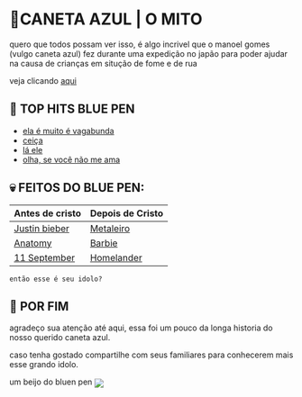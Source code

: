 # 🔹CANETA AZUL | O MITO

quero que todos possam ver isso, é algo incrivel que o manoel gomes (vulgo caneta azul) fez durante uma expedição no japão para poder ajudar na causa de crianças em situção de fome e de rua

veja clicando [aqui](https://i.pinimg.com/564x/b4/20/1d/b4201d8310215781eab5facfb3103dac.jpg)

## 🎵 TOP HITS BLUE PEN
- [ela é muito é vagabunda](https://www.youtube.com/watch?v=fLL4kMz265Y)
- [ceiça](https://www.youtube.com/watch?v=N9szSX6DrGc)
- [lá ele](https://www.youtube.com/watch?v=_KaA8W_Hov8)
- [olha, se você não me ama](https://www.youtube.com/watch?v=FbDplUUW8SQ)

## 💀 FEITOS DO BLUE PEN:

| Antes de cristo | Depois de Cristo |
|-----------------|------------------|
|[Justin bieber](https://i.pinimg.com/564x/21/e4/d4/21e4d4707d9fe2feb41152ca8589d535.jpg)|[Metaleiro](https://i.pinimg.com/564x/1c/fa/a7/1cfaa73d6815bf5bc7028cd783aad1ad.jpg)
[Anatomy](https://i.pinimg.com/736x/d0/03/36/d003362e0885c1eb95d22a9953afea6e.jpg)|[Barbie](https://i.pinimg.com/564x/d4/ee/6e/d4ee6ecf840e3068046be3b9d64e4c15.jpg)
|[11 September](https://i.pinimg.com/564x/49/ef/63/49ef63ee011c0caceb1619da325df425.jpg) |[Homelander](https://i.pinimg.com/564x/95/94/c1/9594c1aaf920ba788f5b775615b884cc.jpg)

```
então esse é seu idolo?
```

## 🧐 POR FIM

agradeço sua atenção até aqui, essa foi um pouco da longa historia do nosso querido caneta azul.

caso tenha gostado compartilhe com seus familiares para conhecerem mais esse grando idolo.

um beijo do bluen pen
<img id="bluepen" align="center" src="https://i.pinimg.com/564x/60/e0/df/60e0df5a36ff1c4d081fbeb3cef30d4b.jpg">
